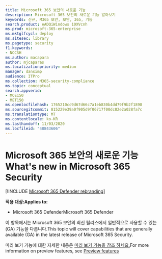 ```yaml
---
title: Microsoft 365 보안의 새로운 기능
description: Microsoft 365 보안의 새로운 기능 알아보기
keywords: 신규, M365 보안, 보안, 365, 기능
search.product: eADQiWindows 10XVcnh
ms.prod: microsoft-365-enterprise
ms.mktglfcycl: deploy
ms.sitesec: library
ms.pagetype: security
f1.keywords:
- NOCSH
ms.author: macapara
author: mjcaparas
ms.localizationpriority: medium
manager: dansimp
audience: ITPro
ms.collection: M365-security-compliance
ms.topic: conceptual
search.appverid:
- MOE150
- MET150
ms.openlocfilehash: 1765210cc9d67d66c7a1eb830b4dd79f9b2f1898
ms.sourcegitcommit: 815229e39a0f905d9f06717f00dc82e2a028fa7c
ms.translationtype: MT
ms.contentlocale: ko-KR
ms.lasthandoff: 11/03/2020
ms.locfileid: "48843606"
---
```

# <a name="whats-new-in-microsoft-365-security"></a><span data-ttu-id="4f21a-104">Microsoft 365 보안의 새로운 기능</span><span class="sxs-lookup"><span data-stu-id="4f21a-104">What's new in Microsoft 365 Security</span></span>

[!INCLUDE [Microsoft 365 Defender rebranding](../includes/microsoft-defender.md)]


<span data-ttu-id="4f21a-105">**적용 대상:**</span><span class="sxs-lookup"><span data-stu-id="4f21a-105">**Applies to:**</span></span>
- <span data-ttu-id="4f21a-106">Microsoft 365 Defender</span><span class="sxs-lookup"><span data-stu-id="4f21a-106">Microsoft 365 Defender</span></span>



<span data-ttu-id="4f21a-107">이 항목에서는 Microsoft 365 보안의 최신 릴리스에서 일반적으로 사용할 수 있는(GA) 기능을 다룹니다.</span><span class="sxs-lookup"><span data-stu-id="4f21a-107">This topic will cover capabilities that are generally available (GA) in the latest release of Microsoft 365 Security.</span></span> 

<span data-ttu-id="4f21a-108">미리 보기 기능에 대한 자세한 내용은 [미리 보기 기능을 참조 하세요.](mtp-preview.md)</span><span class="sxs-lookup"><span data-stu-id="4f21a-108">For more information on preview features, see [Preview features](mtp-preview.md)</span></span>


